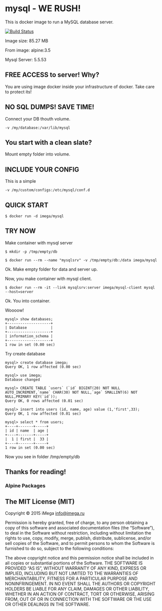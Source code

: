 # mysql - WE RUSH!

This is docker image to run a MySQL database server.

[![Build Status](https://travis-ci.org/imega-docker/mysql.svg?branch=master)](https://travis-ci.org/imega-docker/mysql)

Image size: 85.27 MB

From image: alpine:3.5

Mysql Server: 5.5.53

## FREE ACCESS to server! Why?

You are using image docker inside your infrastructure of docker. Take care to protect its!

## NO SQL DUMPS! SAVE TIME!
Connect your DB thouth volume.

```
-v /my/database:/var/lib/mysql
```

## You start with a clean slate?
Mount empty folder into volume.

## INCLUDE YOUR CONFIG
This is a simple

```
-v /my/custom/configs:/etc/mysql/conf.d
```

## QUICK START
```
$ docker run -d imega/mysql
```

## TRY NOW
Make container with mysql server

```
$ mkdir -p /tmp/empty/db

$ docker run --rm --name "mysqlsrv" -v /tmp/empty/db:/data imega/mysql

```
Ok. Make empty folder for data and server up.

Now, you make container with mysql client.

```
$ docker run --rm -it --link mysqlsrv:server imega/mysql-client mysql --host=server
```

Ok. You into container.

Woooow!

```
mysql> show databases;
+--------------------+
| Database           |
+--------------------+
| information_schema |
+--------------------+
1 row in set (0.00 sec)
```

Try create database

```
mysql> create database imega;
Query OK, 1 row affected (0.00 sec)

mysql> use imega;
Database changed

mysql> CREATE TABLE `users` (`id` BIGINT(20) NOT NULL AUTO_INCREMENT,`name` CHAR(30) NOT NULL,`age` SMALLINT(6) NOT NULL,PRIMARY KEY(`id`));
Query OK, 0 rows affected (0.01 sec)

mysql> insert into users (id, name, age) value (1,'first',33);
Query OK, 1 row affected (0.01 sec)

mysql> select * from users;
+----+-------+-----+
| id | name  | age |
+----+-------+-----+
|  1 | first |  33 |
+----+-------+-----+
1 row in set (0.00 sec)

```

Now you see in folder /tmp/empty/db

## Thanks for reading!

### Alpine Packages

## The MIT License (MIT)

Copyright © 2015 iMega <info@imega.ru>

Permission is hereby granted, free of charge, to any person obtaining a copy of this software and associated documentation files (the “Software”), to deal in the Software without restriction, including without limitation the rights to use, copy, modify, merge, publish, distribute, sublicense, and/or sell copies of the Software, and to permit persons to whom the Software is furnished to do so, subject to the following conditions:

The above copyright notice and this permission notice shall be included in all copies or substantial portions of the Software.
THE SOFTWARE IS PROVIDED “AS IS”, WITHOUT WARRANTY OF ANY KIND, EXPRESS OR IMPLIED, INCLUDING BUT NOT LIMITED TO THE WARRANTIES OF MERCHANTABILITY, FITNESS FOR A PARTICULAR PURPOSE AND NONINFRINGEMENT. IN NO EVENT SHALL THE AUTHORS OR COPYRIGHT HOLDERS BE LIABLE FOR ANY CLAIM, DAMAGES OR OTHER LIABILITY, WHETHER IN AN ACTION OF CONTRACT, TORT OR OTHERWISE, ARISING FROM, OUT OF OR IN CONNECTION WITH THE SOFTWARE OR THE USE OR OTHER DEALINGS IN THE SOFTWARE.
